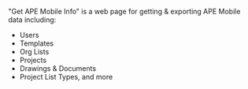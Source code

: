 "Get APE Mobile Info" is a web page for getting & exporting APE Mobile data including:
* Users
* Templates
* Org Lists
* Projects
* Drawings & Documents
* Project List Types, and more
